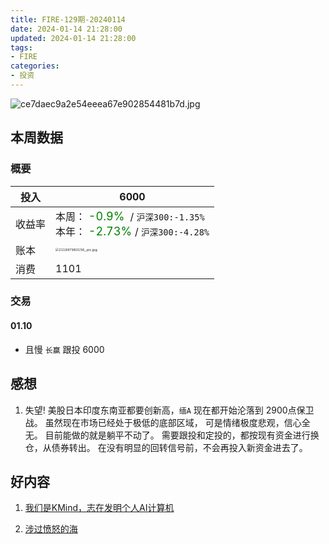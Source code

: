 ```yaml
---
title: FIRE-129期-20240114
date: 2024-01-14 21:28:00
updated: 2024-01-14 21:28:00
tags:
- FIRE
categories:
- 投资
---
```


![ce7daec9a2e54eeea67e902854481b7d.jpg](https://s2.loli.net/2024/01/14/RGw3reyxcP9sCtK.jpg)

## 本周数据

### 概要

| 投入   | 6000                                                      |
| ------ | ------------------------------------------------------------ |
| 收益率 | 本周：<font color="green" size=4> -0.9% </font> / `沪深300:-1.35%`    <br />本年：<font color="green" size=4> -2.73% </font>/ `沪深300:-4.28%` |
| 账本   | <img src="https://s2.loli.net/2024/01/14/j7ThyHfmxuv2r8J.jpg" alt="211697983156_.pic.jpg" style="zoom:33%;" /> |
| 消费   | 1101                                               |

### 交易
#### 01.10

* 且慢 `长赢` 跟投 6000


## 感想

1. 失望! 美股日本印度东南亚都要创新高，`缅A` 现在都开始沦落到 2900点保卫战。
虽然现在市场已经处于极低的底部区域，
可是情绪极度悲观，信心全无。
目前能做的就是躺平不动了。
需要跟投和定投的，都按现有资金进行换仓，从债券转出。
在没有明显的回转信号前，不会再投入新资金进去了。

## 好内容

1. [我们是KMind，志在发明个人AI计算机](https://mp.weixin.qq.com/s/XSlR2vuxcAGgJmSRg6W-Xg)

2. [涉过愤怒的海](https://movie.douban.com/subject/33456512/)
